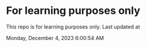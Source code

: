 # For learning purposes only
This repo is for learning purposes only.
Last updated at

Monday, December 4, 2023 6:00:54 AM

